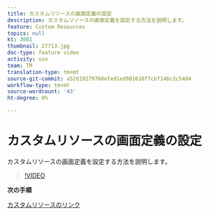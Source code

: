 ```yaml
---
title: カスタムリソースの画面定義の設定
description: カスタムリソースの画面定義を設定する方法を説明します。
feature: Custom Resources
topics: null
kt: 3001
thumbnail: 27713.jpg
doc-type: feature video
activity: use
team: TM
translation-type: tm+mt
source-git-commit: a52d19279760efed1ed901610f7cbf146c2c54d4
workflow-type: tm+mt
source-wordcount: '43'
ht-degree: 0%

---
```



# カスタムリソースの画面定義の設定

カスタムリソースの画面定義を設定する方法を説明します。

>[!VIDEO](https://video.tv.adobe.com/v/27713?quality=9)

**次の手順**

[カスタムリソースのリンク](./linking-custom-resources.md)
